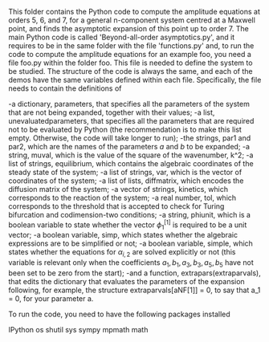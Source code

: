 This folder contains the Python code to compute the amplitude equations at orders 5, 6, and 7, for a general n-component system centred at a Maxwell point, and finds the asymptotic expansion of this point up to order 7. The main Python code is called 'Beyond-all-order asymptotics.py', and it requires to be in the same folder with the file 'functions.py' and, to run the code to compute the amplitude equations for an example foo, you need a file foo.py within the folder foo. This file is needed to define the system to be studied. The structure of the code is always the same, and each of the demos have the same variables defined within each file. Specifically, the file needs to contain the definitions of

-a dictionary, parameters, that specifies all the parameters of the system that are not being expanded, together with their values;
-a list, unevaluatedparameters, that specifies all the parameters that are required not to be evaluated by Python (the recommendation is to make this list empty. Otherwise, the code will take longer to run);
-the strings, par1 and par2, which are the names of the parameters $a$ and $b$ to be expanded;
-a string, muval, which is the value of the square of the wavenumber, k^2;
-a list of strings, equilibrium, which contains the algebraic coordinates of the steady state of the system;
-a list of strings, var, which is the vector of coordinates of the system;
-a list of lists, diffmatrix, which encodes the diffusion matrix of the system;
-a vector of strings, kinetics, which corresponds to the reaction of the system;
-a real number, tol, which corresponds to the threshold that is accepted to check for Turing bifurcation and codimension-two conditions;
-a string, phiunit, which is a boolean variable to state whether the vector $\phi_1^{[1]}$ is required to be a unit vector;
-a boolean variable, simp, which states whether the algebraic expressions are to be simplified or not;
-a boolean variable, simple, which states whether the equations for $\alpha_{i, 2}$ are solved explicitly or not (this variable is relevant only when the coefficients $a_1, b_1, a_3, b_3, a_5, b_5$ have not been set to be zero from the start);
-and a function, extrapars(extraparvals), that edits the dictionary that evaluates the parameters of the expansion following, for example, the structure extraparvals[aNF[1]] = 0, to say that a_1 = 0, for your parameter a.

To run the code, you need to have the following packages installed

IPython
os
shutil
sys
sympy
mpmath
math
